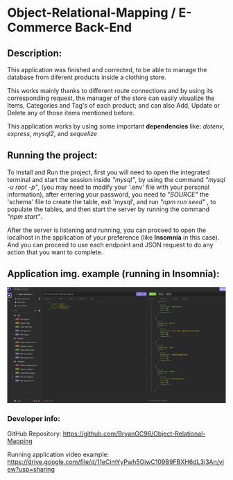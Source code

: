 # Object-Relational-Mapping / E-Commerce Back-End

## Description:
This application was finished and corrected, to be able to manage the database from diferent products inside a clothing store.

This works mainly thanks to different route connections and by using its corresponding request, the manager of the store can easily visualize the Items, Categories and Tag's of each product; and can also Add, Update or Delete any of those items mentioned before.

This application works by using some important **dependencies** like: *dotenv*, *express*, *mysql2*, and *sequelize*

## Running the project:
To Install and Run the project, first you will need to open the integrated terminal and start the session inside *"mysql"*, by using the command *"mysql -u root -p"*, (you may need to modify your '.env' file with your personal information), after entering your password, you need to *"SOURCE"* the 'schema' file to create the table, exit 'mysql', and run *"npm run seed"* , to populate the tables, and then start the server by running the command *"npm start"*.

After the server is listening and running, you can proceed to open the localhost in the application of your preference (like **Insomnia** in this case). And you can proceed to use each endpoint and JSON request to do any action that you want to complete.

## Application img. example (running in Insomnia):

![Application running inside Imsomnia example](./Assets/imagetestapp.png)

### Developer info:

GitHub Repository: https://github.com/BryanGC96/Object-Relational-Mapping 

Running application video example: https://drive.google.com/file/d/11eCimYyPwh5OiwC109B9FBXH6dL3i3An/view?usp=sharing 
